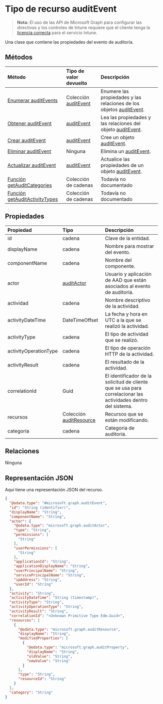 # <a name="auditevent-resource-type"></a>Tipo de recurso auditEvent

> **Nota:** El uso de las API de Microsoft Graph para configurar las directivas y los controles de Intune requiere que el cliente tenga la [licencia correcta](https://go.microsoft.com/fwlink/?linkid=839381) para el servicio Intune.

Una clase que contiene las propiedades del evento de auditoría.
## <a name="methods"></a>Métodos
|Método|Tipo de valor devuelto|Descripción|
|:---|:---|:---|
|[Enumerar auditEvents](../api/intune_auditing_auditevent_list.md)|Colección [auditEvent](../resources/intune_auditing_auditevent.md)|Enumere las propiedades y las relaciones de los objetos [auditEvent](../resources/intune_auditing_auditevent.md).|
|[Obtener auditEvent](../api/intune_auditing_auditevent_get.md)|[auditEvent](../resources/intune_auditing_auditevent.md)|Lea las propiedades y las relaciones del objeto [auditEvent](../resources/intune_auditing_auditevent.md).|
|[Crear auditEvent](../api/intune_auditing_auditevent_create.md)|[auditEvent](../resources/intune_auditing_auditevent.md)|Cree un objeto [auditEvent](../resources/intune_auditing_auditevent.md).|
|[Eliminar auditEvent](../api/intune_auditing_auditevent_delete.md)|Ninguna|Elimina un [auditEvent](../resources/intune_auditing_auditevent.md).|
|[Actualizar auditEvent](../api/intune_auditing_auditevent_update.md)|[auditEvent](../resources/intune_auditing_auditevent.md)|Actualice las propiedades de un objeto [auditEvent](../resources/intune_auditing_auditevent.md).|
|[Función getAuditCategories](../api/intune_auditing_auditevent_getauditcategories.md)|Colección de cadenas|Todavía no documentado|
|[Función getAuditActivityTypes](../api/intune_auditing_auditevent_getauditactivitytypes.md)|Colección de cadenas|Todavía no documentado|

## <a name="properties"></a>Propiedades
|Propiedad|Tipo|Descripción|
|:---|:---|:---|
|id|cadena|Clave de la entidad.|
|displayName|cadena|Nombre para mostrar del evento.|
|componentName|cadena|Nombre del componente.|
|actor|[auditActor](../resources/intune_auditing_auditactor.md)|Usuario y aplicación de AAD que están asociados al evento de auditoría.|
|actividad|cadena|Nombre descriptivo de la actividad.|
|activityDateTime|DateTimeOffset|La fecha y hora en UTC a la que se realizó la actividad.|
|activityType|cadena|El tipo de actividad que se realizó.|
|activityOperationType|cadena|El tipo de operación HTTP de la actividad.|
|activityResult|cadena|El resultado de la actividad.|
|correlationId|Guid|El identificador de la solicitud de cliente que se usa para correlacionar las actividades dentro del sistema.|
|recursos|Colección [auditResource](../resources/intune_auditing_auditresource.md)|Recursos que se están modificando.|
|categoría|cadena|Categoría de auditoría.|

## <a name="relationships"></a>Relaciones
Ninguna
## <a name="json-representation"></a>Representación JSON
Aquí tiene una representación JSON del recurso.
<!-- {
  "blockType": "resource",
  "keyProperty": "id",
  "@odata.type": "microsoft.graph.auditEvent"
}
-->
``` json
{
  "@odata.type": "#microsoft.graph.auditEvent",
  "id": "String (identifier)",
  "displayName": "String",
  "componentName": "String",
  "actor": {
    "@odata.type": "microsoft.graph.auditActor",
    "type": "String",
    "permissions": [
      "String"
    ],
    "userPermissions": [
      "String"
    ],
    "applicationId": "String",
    "applicationDisplayName": "String",
    "userPrincipalName": "String",
    "servicePrincipalName": "String",
    "ipAddress": "String",
    "userId": "String"
  },
  "activity": "String",
  "activityDateTime": "String (timestamp)",
  "activityType": "String",
  "activityOperationType": "String",
  "activityResult": "String",
  "correlationId": "<Unknown Primitive Type Edm.Guid>",
  "resources": [
    {
      "@odata.type": "microsoft.graph.auditResource",
      "displayName": "String",
      "modifiedProperties": [
        {
          "@odata.type": "microsoft.graph.auditProperty",
          "displayName": "String",
          "oldValue": "String",
          "newValue": "String"
        }
      ],
      "type": "String",
      "resourceId": "String"
    }
  ],
  "category": "String"
}
```



